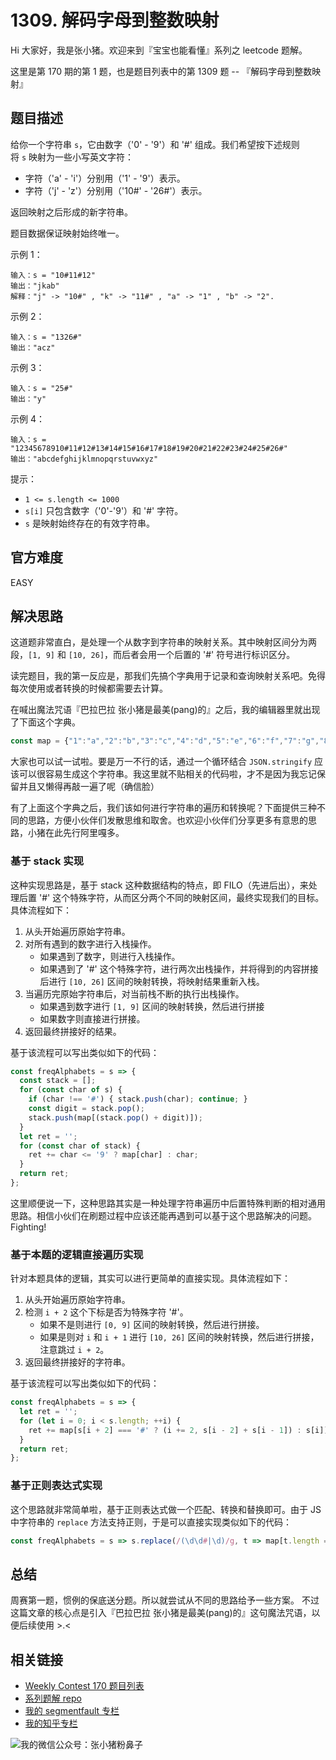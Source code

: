 # 1309. 解码字母到整数映射

Hi 大家好，我是张小猪。欢迎来到『宝宝也能看懂』系列之 leetcode 题解。

这里是第 170 期的第 1 题，也是题目列表中的第 1309 题 -- 『解码字母到整数映射』

## 题目描述

给你一个字符串 `s`，它由数字（'0' - '9'）和 '#' 组成。我们希望按下述规则将 `s` 映射为一些小写英文字符：

- 字符（'a' - 'i'）分别用（'1' - '9'）表示。
- 字符（'j' - 'z'）分别用（'10#' - '26#'）表示。

返回映射之后形成的新字符串。

题目数据保证映射始终唯一。

示例 1：

```shell
输入：s = "10#11#12"
输出："jkab"
解释："j" -> "10#" , "k" -> "11#" , "a" -> "1" , "b" -> "2".
```

示例 2：

```shell
输入：s = "1326#"
输出："acz"
```

示例 3：

```shell
输入：s = "25#"
输出："y"
```

示例 4：

```shell
输入：s = "12345678910#11#12#13#14#15#16#17#18#19#20#21#22#23#24#25#26#"
输出："abcdefghijklmnopqrstuvwxyz"
```

提示：

- `1 <= s.length <= 1000`
- `s[i]` 只包含数字（'0'-'9'）和 '#' 字符。
- `s` 是映射始终存在的有效字符串。

## 官方难度

EASY

## 解决思路

这道题非常直白，是处理一个从数字到字符串的映射关系。其中映射区间分为两段，`[1, 9]` 和 `[10, 26]`，而后者会用一个后置的 '#' 符号进行标识区分。

读完题目，我的第一反应是，那我们先搞个字典用于记录和查询映射关系吧。免得每次使用或者转换的时候都需要去计算。

在喊出魔法咒语『巴拉巴拉 张小猪是最美(pang)的』之后，我的编辑器里就出现了下面这个字典。

```js
const map = {"1":"a","2":"b","3":"c","4":"d","5":"e","6":"f","7":"g","8":"h","9":"i","10":"j","11":"k","12":"l","13":"m","14":"n","15":"o","16":"p","17":"q","18":"r","19":"s","20":"t","21":"u","22":"v","23":"w","24":"x","25":"y","26":"z"};
```

大家也可以试一试啦。要是万一不行的话，通过一个循环结合 `JSON.stringify` 应该可以很容易生成这个字符串。我这里就不贴相关的代码啦，才不是因为我忘记保留并且又懒得再敲一遍了呢（确信脸）

有了上面这个字典之后，我们该如何进行字符串的遍历和转换呢？下面提供三种不同的思路，方便小伙伴们发散思维和取舍。也欢迎小伙伴们分享更多有意思的思路，小猪在此先行阿里嘎多。

### 基于 stack 实现

这种实现思路是，基于 stack 这种数据结构的特点，即 FILO（先进后出），来处理后置 '#' 这个特殊字符，从而区分两个不同的映射区间，最终实现我们的目标。具体流程如下：

1. 从头开始遍历原始字符串。
2. 对所有遇到的数字进行入栈操作。
   - 如果遇到了数字，则进行入栈操作。
   - 如果遇到了 '#' 这个特殊字符，进行两次出栈操作，并将得到的内容拼接后进行 `[10, 26]` 区间的映射转换，将映射结果重新入栈。
3. 当遍历完原始字符串后，对当前栈不断的执行出栈操作。
   - 如果遇到数字进行 `[1, 9]` 区间的映射转换，然后进行拼接
   - 如果数字则直接进行拼接。
4. 返回最终拼接好的结果。

基于该流程可以写出类似如下的代码：

```js
const freqAlphabets = s => {
  const stack = [];
  for (const char of s) {
    if (char !== '#') { stack.push(char); continue; }
    const digit = stack.pop();
    stack.push(map[(stack.pop() + digit)]);
  }
  let ret = '';
  for (const char of stack) {
    ret += char <= '9' ? map[char] : char;
  }
  return ret;
};
```

这里顺便说一下，这种思路其实是一种处理字符串遍历中后置特殊判断的相对通用思路。相信小伙们在刷题过程中应该还能再遇到可以基于这个思路解决的问题。Fighting!

### 基于本题的逻辑直接遍历实现

针对本题具体的逻辑，其实可以进行更简单的直接实现。具体流程如下：

1. 从头开始遍历原始字符串。
2. 检测 `i + 2` 这个下标是否为特殊字符 '#'。
   - 如果不是则进行 `[0, 9]` 区间的映射转换，然后进行拼接。
   - 如果是则对 `i` 和 `i + 1` 进行 `[10, 26]` 区间的映射转换，然后进行拼接，注意跳过 `i + 2`。
3. 返回最终拼接好的字符串。

基于该流程可以写出类似如下的代码：

```js
const freqAlphabets = s => {
  let ret = '';
  for (let i = 0; i < s.length; ++i) {
    ret += map[s[i + 2] === '#' ? (i += 2, s[i - 2] + s[i - 1]) : s[i]];
  }
  return ret;
};
```

### 基于正则表达式实现

这个思路就非常简单啦，基于正则表达式做一个匹配、转换和替换即可。由于 JS 中字符串的 `replace` 方法支持正则，于是可以直接实现类似如下的代码：

```js
const freqAlphabets = s => s.replace(/(\d\d#|\d)/g, t => map[t.length === 3 ? t[0] + t[1] : t]);
```

## 总结

周赛第一题，惯例的保底送分题。所以就尝试从不同的思路给予一些方案。
不过这篇文章的核心点是引入『巴拉巴拉 张小猪是最美(pang)的』这句魔法咒语，以便后续使用 >.<

## 相关链接

- [Weekly Contest 170 题目列表](https://github.com/poppinlp/leetcode#weekly-contest-170)
- [系列题解 repo](https://github.com/poppinlp/leetcode)
- [我的 segmentfault 专栏](https://segmentfault.com/blog/zxzfbz)
- [我的知乎专栏](https://zhuanlan.zhihu.com/zxzfbz)

![我的微信公众号：张小猪粉鼻子](../resources/search&qrcode_green.png)
